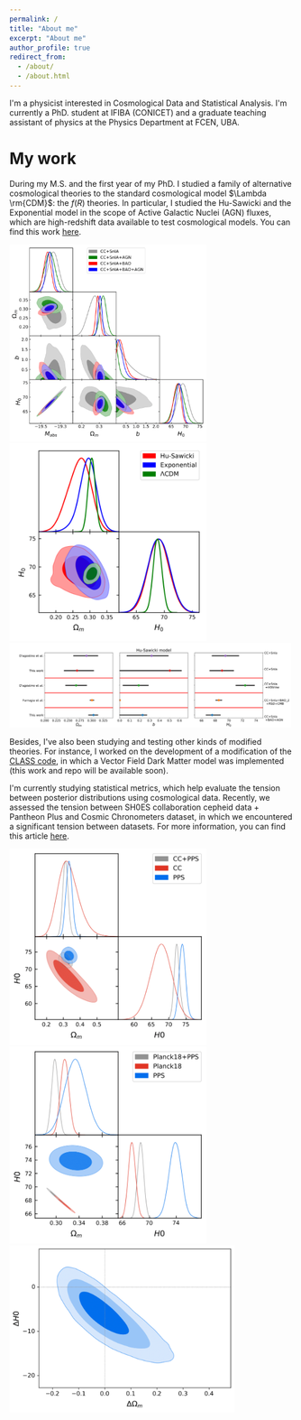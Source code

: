 ```yaml
---
permalink: /
title: "About me"
excerpt: "About me"
author_profile: true
redirect_from: 
  - /about/
  - /about.html
---
```


I'm a physicist interested in Cosmological Data and Statistical Analysis. I'm currently a PhD. student at IFIBA (CONICET) and a graduate teaching assistant of physics at the Physics Department at FCEN, UBA.

My work
======

During my M.S. and the first year of my PhD. I studied a family of alternative cosmological theories to the standard cosmological model $\Lambda \rm{CDM}$: the $f(R)$ theories. In particular, I studied the Hu-Sawicki and the Exponential model in the scope of Active Galactic Nuclei (AGN) fluxes, which are high-redshift data available to test cosmological models. You can find this work [here](https://journals.aps.org/prd/abstract/10.1103/PhysRevD.105.103526).

<img src="/images/paper_1/contornos_HS.png" alt="Contours_HS" width="350"/>
<img src="/images/paper_1/contornos_modelos.png" alt="Different_Models" width="350"/>
<img src="/images/paper_1/intervals_HS.png" alt="Intervals_HS_CC+SN+BAO" width="500"/>

Besides, I've also been studying and testing other kinds of modified theories. For instance, I worked on the development of a modification of the [CLASS code](https://lesgourg.github.io/class_public/class.html), in which a Vector Field Dark Matter model was implemented (this work and repo will be available soon).

I'm currently studying statistical metrics, which help evaluate the tension between posterior distributions using cosmological data. Recently, we assessed the tension between SH0ES collaboration cepheid data + Pantheon Plus and Cosmic Chronometers dataset, in which we encountered a significant tension between datasets. For more information, you can find this article [here](https://arxiv.org/abs/2312.08542).

<img src="/images/paper_2/contour_1.png" alt="Contour_1" width="350"/>
<img src="/images/paper_2/contour_2.png" alt="Contour_2" width="350"/>
<img src="/images/paper_2/diff_contour_1.png" alt="Diff_contour_1" width="400"/>